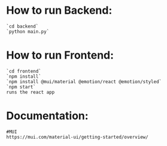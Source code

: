 # **How to run Backend:**
    `cd backend`
    `python main.py`

# **How to run Frontend:**
    `cd frontend`
    `npm install`
    `npm install @mui/material @emotion/react @emotion/styled`
    `npm start`
    runs the react app

# **Documentation:** 
    #MUI
    https://mui.com/material-ui/getting-started/overview/
